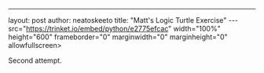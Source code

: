 ---
layout: post
author: neatoskeeto
title: "Matt's Logic Turtle Exercise"
--- src="https://trinket.io/embed/python/e2775efcac" width="100%" height="600" frameborder="0" marginwidth="0" marginheight="0" allowfullscreen></iframe>

Second attempt.

